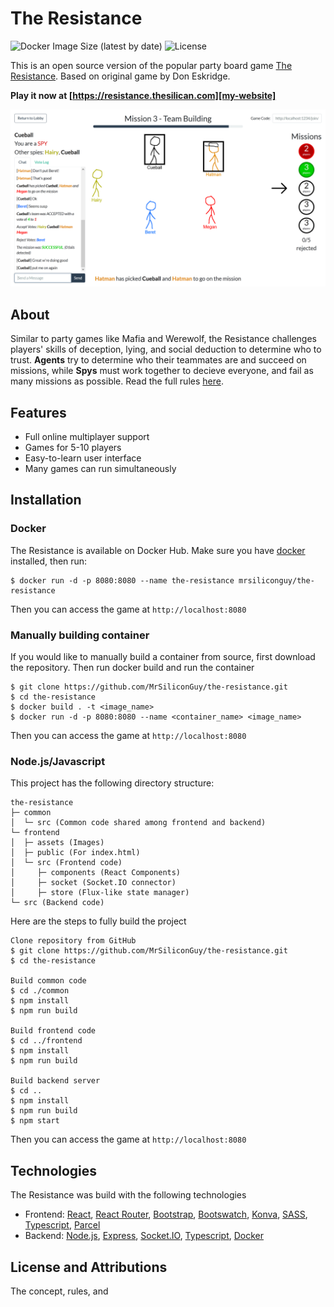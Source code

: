 # The Resistance

![Docker Image Size (latest by date)](https://img.shields.io/docker/image-size/mrsiliconguy/the-resistance)
![License](https://img.shields.io/github/license/MrSiliconGuy/the-resistance)

This is an open source version of the popular party board game [The Resistance][resistance-game]. Based on original game by Don Eskridge.

**Play it now at [https://resistance.thesilican.com][my-website]**

![Example Gameplay](./doc/demo.png)

## About

Similar to party games like Mafia and Werewolf, the Resistance challenges players' skills of deception, lying, and social deduction to determine who to trust. **Agents** try to determine who their teammates are and succeed on missions, while **Spys** must work together to decieve everyone, and fail as many missions as possible. Read the full rules [here][rules].

## Features

- Full online multiplayer support
- Games for 5-10 players
- Easy-to-learn user interface
- Many games can run simultaneously

## Installation

### Docker

The Resistance is available on Docker Hub. Make sure you have [docker][get-docker] installed, then run:

```
$ docker run -d -p 8080:8080 --name the-resistance mrsiliconguy/the-resistance
```

Then you can access the game at `http://localhost:8080`

### Manually building container

If you would like to manually build a container from source, first download the repository. Then run docker build and run the container

```
$ git clone https://github.com/MrSiliconGuy/the-resistance.git
$ cd the-resistance
$ docker build . -t <image_name>
$ docker run -d -p 8080:8080 --name <container_name> <image_name>
```

Then you can access the game at `http://localhost:8080`

### Node.js/Javascript

This project has the following directory structure:

```
the-resistance
├─ common
│  └─ src (Common code shared among frontend and backend)
└─ frontend
│  ├─ assets (Images)
│  ├─ public (For index.html)
│  └─ src (Frontend code)
│     ├─ components (React Components)
│     ├─ socket (Socket.IO connector)
│     ├─ store (Flux-like state manager)
└─ src (Backend code)
```

Here are the steps to fully build the project

```
Clone repository from GitHub
$ git clone https://github.com/MrSiliconGuy/the-resistance.git
$ cd the-resistance

Build common code
$ cd ./common
$ npm install
$ npm run build

Build frontend code
$ cd ../frontend
$ npm install
$ npm run build

Build backend server
$ cd ..
$ npm install
$ npm run build
$ npm start
```

Then you can access the game at `http://localhost:8080`

## Technologies

The Resistance was build with the following technologies

- Frontend: [React][react], [React Router][react-router], [Bootstrap][bootstrap], [Bootswatch][bootswatch], [Konva][konva], [SASS][sass], [Typescript][typescript], [Parcel][parcel]
- Backend: [Node.js][nodejs], [Express][express], [Socket.IO][socketio], [Typescript][typescript], [Docker][docker]

## License and Attributions

The concept, rules, and

[my-website]: https://resistance.thesilican.com
[rules]: http://localhost:8080/how-to-play
[resistance-game]: https://en.wikipedia.org/wiki/The_Resistance_(game)
[react]: https://reactjs.org/
[react-router]: https://reactrouter.com/
[bootstrap]: https://getbootstrap.com/
[bootswatch]: https://bootswatch.com
[konva]: https://konvajs.org/
[sass]: https://sass-lang.com/
[typescript]: https://www.typescriptlang.org/
[parcel]: https://parceljs.org/
[nodejs]: https://nodejs.org
[express]: http://expressjs.com/
[socketio]: https://socket.io/
[docker]: https://www.docker.com/
[get-docker]: https://docs.docker.com/get-docker/
